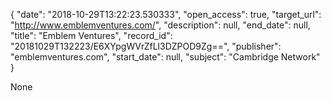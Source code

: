 {
  "date": "2018-10-29T13:22:23.530333", 
  "open_access": true, 
  "target_url": "http://www.emblemventures.com/", 
  "description": null, 
  "end_date": null, 
  "title": "Emblem Ventures", 
  "record_id": "20181029T132223/E6XYpgWVrZfLl3DZPOD9Zg==", 
  "publisher": "emblemventures.com", 
  "start_date": null, 
  "subject": "Cambridge Network"
}

None
